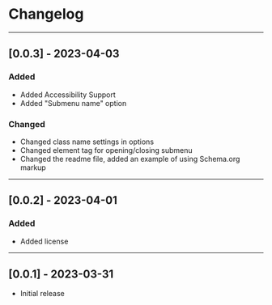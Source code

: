 # Changelog

***

## [0.0.3] - 2023-04-03

### Added

- Added Accessibility Support
- Added "Submenu name" option

### Changed

- Changed class name settings in options
- Changed element tag for opening/closing submenu
- Changed the readme file, added an example of using Schema.org markup

***

## [0.0.2] - 2023-04-01

### Added

- Added license

***

## [0.0.1] - 2023-03-31

- Initial release
